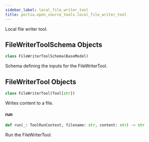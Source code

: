 ```yaml
---
sidebar_label: local_file_writer_tool
title: portia.open_source_tools.local_file_writer_tool
---
```


Local file writer tool.

## FileWriterToolSchema Objects

```python
class FileWriterToolSchema(BaseModel)
```

Schema defining the inputs for the FileWriterTool.

## FileWriterTool Objects

```python
class FileWriterTool(Tool[str])
```

Writes content to a file.

#### run

```python
def run(_: ToolRunContext, filename: str, content: str) -> str
```

Run the FileWriterTool.

